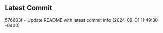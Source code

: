 
## Latest Commit
576603f - Update README with latest commit info (2024-09-01 11:49:30 -0400) <Yunxi-Zhou>
